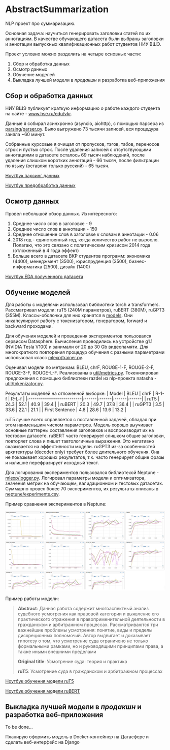 # AbstractSummarization
NLP проект про суммаризацию.

Основная задача: научиться генерировать заголовки статей по их аннотациям. В качестве обучающего датасета были выбраны заголовки и аннотации выпускных квалификационных работ студентов НИУ ВШЭ.

Проект условно можно разделить на четыре основных части:
1. Сбор и обработка данных
2. Осмотр данных
3. Обучение моделей
4. Выкладка лучшей модели в *продакшн* и разработка веб-приложения

## Сбор и обработка данных
НИУ ВШЭ публикует краткую информацию о работе каждого студента на сайте - www.hse.ru/edu/vkr. 

Данные я собирал асинхронно (asyncio, aiohttp), с помощью парсера из [parsing/parser.py](parsing/parser.py). Было выгружено 73 тысячи записей, вся процедура заняла \~60 минут.

Собранные курсовые я очищал от пропусков, тэгов, табов, переносов строк и пустых строк. После удаления записей с отсутствующими аннотациями в датасете осталось 69 тысяч наблюдений, после удаления слишком коротких аннотаций - 66 тысяч, после фильтрации по языку (оставлял только русский) - 65 тысяч.

[Ноутбук парсинг данных](https://colab.research.google.com/drive/1HhptktsglrPZ-gTdaDmcOfd8jM933zuK)

[Ноутбук предобработка данных](https://colab.research.google.com/drive/1oIpHwZv_5Z4ARI-MbuCbt6j4fCSIgJsw)
## Осмотр данных
Провел небольшой обзор данных. Из интересного:
1. Среднее число слов в заголовке - 9
2. Среднее число слов в аннотации - 150
3. Среднее отношение слов в заголовке к словам в аннотации - 0.06
4. 2018 год - единственный год, когда количество работ не выросло. Полагаю, что это связано с политическим кризисом 2014 года (отложенный в 4 года эффект)
5. Больше всего в датасете ВКР студентов программ: экономика (4400), менеджмент (3500), юриспруденция (3500), бизнес-информатика (2500), дизайн (1400)

[Ноутбук EDA полученного датасета](https://colab.research.google.com/drive/1YkXKjw4-5CxDShISPwKttq03HxXEFzVQ)
## Обучение моделей
Для работы с моделями использовал библиотеки torch и transformers. Рассматривал модели: ruT5 (240M параметров), ruBERT (380M), ruGPT3 (355M). Классы-оболочки для них хранятся в [models](models/). Они инкапсулируют работу с токенизатором, генератором, forward и backward проходами.

Для обучения моделей и проведения экспериментов пользовался сервисом Datasphere. Вычисления проводились на устройстве g1.1 (NVIDIA Tesla V100) и занимали от 20 до 30 Gb видеопамяти. Для многократного повторения процедур обучения с разными параметрами использовал класс [mlexp/trainer.py](mlexp/trainer.py).

Оценивал модели по метрикам: BLEU, chrF, ROUGE-1-F, ROUGE-2-F, ROUGE-3-F, ROUGE-L-F. Реализованы в [util/metrics.py](util/metrics.py). Токенизировал предложения с помощью библиотеки razdel из nlp-проекта natasha - [util/tokenizator.py](util/tokenizator.py).

Результаты моделей на отложенной выборке:
| Model                     | BLEU | chrF | R-1-f | R-L-f  |
|:--------------------------|:------|:------|:------|:------|
| ruT5         | 24.3  | 52.1  | 40.9  | 39.4     |
| ruBERT             | 20.3  | 49.7  | 37.8  | 36.4    |
| ruGPT3                | 3.5  | 33.6  | 22.1  | 21.1     |
| First Sentence            | 4.8  | 28.6  | 13.6  | 13.2     |

ruT5 лучше всего справляется с поставленной задачей, обладая при этом наименьшим числом параметров. Модель хорошо выучивает основные паттерны составления заголовков и воспроизводит их на тестовом датасете. ruBERT часто генерирует слишком общие заголовки, повторяет слова и пишет тавтологичные выражения. Это негативно сказывается на эффективности модели. ruGPT3 из-за особенностей архитектуры (decoder only) требует более длительного обучения. Она не показывает хороших результатов, т.к. часто генерирует общие фразы и излишне перефразирует исходный текст. 

Для логирования экспериментов пользовался библиотекой Neptune - [mlexp/logger.py](mlexp/logger.py). Логировал параметры модели и оптимизатора, значения метрик на обучающем, валидационном и тестовых датасетах. Суммарно провел более 70 экспериментов, их результаты описаны в [neptune/experiments.csv](neptune/experiments.csv).

Пример сравнения экспериментов в Neptune:

![neptune charts](neptune/charts.png)

Пример работы модели:
> **Abstract**: Данная работа содержит многоаспектный анализ судебного усмотрения как правовой категории и выявление его практического отражения в правоприменительной деятельности в гражданском и арбитражном процессах. Рассматриваются три важнейшие проблемы усмотрения: понятие, виды и пределы дискреционных полномочий. Автор выдвигает и доказывает гипотезу о том, что усмотрение суда ограничено не только формальными рамками, но и руководящими принципами права, а также иными внешними пределами
>
> **Original title**: Усмотрение суда: теория и практика
>
> **ruT5**: Усмотрение суда в гражданском и арбитражном процессах

[Ноутбук обучения модели ruT5](https://colab.research.google.com/drive/1rgYv-oRuGJ_f1RtlFwa4kSERe8fZvQe2)

[Ноутбук обучения модели ruBERT](https://colab.research.google.com/drive/1otgZq1SOZZ_b3cpksHSk3tNzYNKuvEx9)

## Выкладка лучшей модели в *продакшн* и разработка веб-приложения
To be done...

Планирую оформить модель в Docker-контейнер на Датасфере и сделать веб-интерфейс на Django
